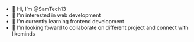 - 👋 Hi, I’m @SamTech13
- 👀 I’m interested in web development
- 🌱 I’m currently learning frontend development
- 💞️ I’m looking foward to collaborate on different project and connect with likeminds
  

<!---
SamTech13/SamTech13 is a ✨ special ✨ repository because its `README.md` (this file) appears on your GitHub profile.
You can click the Preview link to take a look at your changes.
--->
